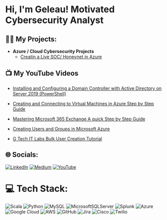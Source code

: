 <h1>Hi, I'm Geleau! Motivated Cybersecurity Analyst

<h2>👨‍💻 My Projects:</h2>

- <b>Azure / Cloud Cybersecurity Projects</b>
  - [Creatin a Live SOC/ Honeynet in Azure](https://github.com/geleaugelin/Cloud-Security-Operations)

<h2>📺 My YouTube Videos</h2>

- [Installing and Configuring a Domain Controller with Active Directory on Server 2019 (PowerShell)](https://www.youtube.com/watch?v=sJ7fCTvCWUQ)


- [Creating and Connecting to Virtual Machines in Azure Step by Step Guide](https://www.youtube.com/watch?v=etbX_e3fRHQ&t=221s)

- [Mastering Microsoft 365 Exchange A quick Step by Step Guide](https://www.youtube.com/watch?v=jEhbDZB54_0&t=331s)

- [Creating Users and Groups in Microsoft Azure](https://www.youtube.com/watch?v=FllUg6C3kZs&t=178s)

- [G Tech IT Labs Bulk User Creation Tutorial](https://www.youtube.com/watch?v=__Yk8EfV2tQ&t=240s)


## 🌐 Socials:
[![LinkedIn](https://img.shields.io/badge/LinkedIn-%230077B5.svg?logo=linkedin&logoColor=white)](https://linkedin.com/in/itprofessionalgeleaugelin) [![Medium](https://img.shields.io/badge/Medium-12100E?logo=medium&logoColor=white)](https://medium.com/@@lyricalcomments) [![YouTube](https://img.shields.io/badge/YouTube-%23FF0000.svg?logo=YouTube&logoColor=white)](https://youtube.com/@GTechITLabs) 

# 💻 Tech Stack:
![Scala](https://img.shields.io/badge/scala-%23DC322F.svg?style=for-the-badge&logo=scala&logoColor=white) ![Python](https://img.shields.io/badge/python-3670A0?style=for-the-badge&logo=python&logoColor=ffdd54) ![MySQL](https://img.shields.io/badge/mysql-4479A1.svg?style=for-the-badge&logo=mysql&logoColor=white) ![MicrosoftSQLServer](https://img.shields.io/badge/Microsoft%20SQL%20Server-CC2927?style=for-the-badge&logo=microsoft%20sql%20server&logoColor=white) ![Splunk](https://img.shields.io/badge/splunk-%23000000.svg?style=for-the-badge&logo=splunk&logoColor=white) ![Azure](https://img.shields.io/badge/azure-%230072C6.svg?style=for-the-badge&logo=microsoftazure&logoColor=white) ![Google Cloud](https://img.shields.io/badge/GoogleCloud-%234285F4.svg?style=for-the-badge&logo=google-cloud&logoColor=white) ![AWS](https://img.shields.io/badge/AWS-%23FF9900.svg?style=for-the-badge&logo=amazon-aws&logoColor=white) ![GitHub](https://img.shields.io/badge/github-%23121011.svg?style=for-the-badge&logo=github&logoColor=white) ![Jira](https://img.shields.io/badge/jira-%230A0FFF.svg?style=for-the-badge&logo=jira&logoColor=white) ![Cisco](https://img.shields.io/badge/cisco-%23049fd9.svg?style=for-the-badge&logo=cisco&logoColor=black) ![Twilio](https://img.shields.io/badge/Twilio-F22F46?style=for-the-badge&logo=Twilio&logoColor=white)












